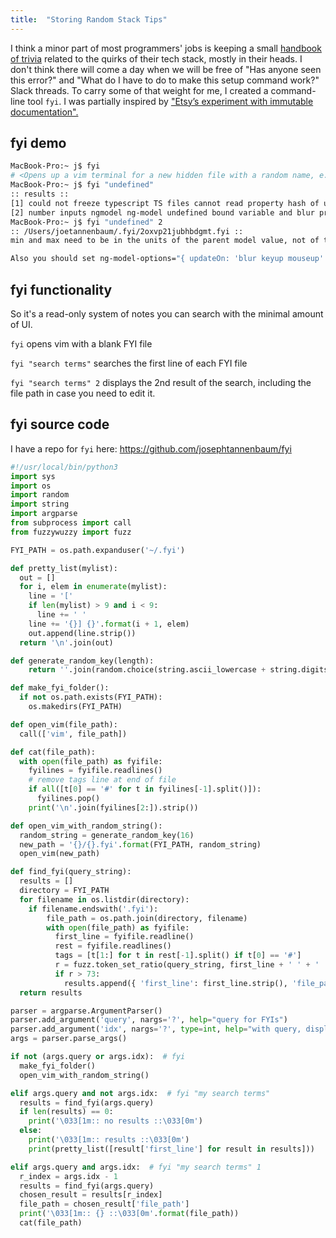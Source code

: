 ```yaml
---
title:  "Storing Random Stack Tips"
---
```


I think a minor part of most programmers' jobs is keeping a small <a href="https://en.wikipedia.org/wiki/Girdle_book">handbook of trivia</a> related to the quirks of their tech stack, mostly in their heads. I don't think there will come a day when we will be free of "Has anyone seen this error?" and "What do I have to do to make this setup command work?" Slack threads. To carry some of that weight for me, I created a command-line tool `fyi`. I was partially inspired by <a href="https://codeascraft.com/2018/10/10/etsys-experiment-with-immutable-documentation/">"Etsy’s experiment with immutable documentation".</a>

## fyi demo

```bash
MacBook-Pro:~ j$ fyi
# <Opens up a vim terminal for a new hidden file with a random name, e.g. ~/.fyi/2yl9vg91yqjbtlc0.fyi>
MacBook-Pro:~ j$ fyi "undefined"
:: results ::
[1] could not freeze typescript TS files cannot read property hash of undefined
[2] number inputs ngmodel ng-model undefined bound variable and blur problem
MacBook-Pro:~ j$ fyi "undefined" 2
:: /Users/joetannenbaum/.fyi/2oxvp21jubhbdgmt.fyi ::
min and max need to be in the units of the parent model value, not of the internal value.

Also you should set ng-model-options="{ updateOn: 'blur keyup mouseup' }"
```

## fyi functionality

So it's a read-only system of notes you can search with the minimal amount of UI.

`fyi` opens vim with a blank FYI file

`fyi "search terms"` searches the first line of each FYI file

`fyi "search terms" 2` displays the 2nd result of the search, including the file path in case you need to edit it.

## fyi source code

I have a repo for `fyi` here: https://github.com/josephtannenbaum/fyi

```python
#!/usr/local/bin/python3
import sys
import os
import random
import string
import argparse
from subprocess import call
from fuzzywuzzy import fuzz

FYI_PATH = os.path.expanduser('~/.fyi')

def pretty_list(mylist):
  out = []
  for i, elem in enumerate(mylist):
    line = '['
    if len(mylist) > 9 and i < 9:
      line += ' '
    line += '{}] {}'.format(i + 1, elem)
    out.append(line.strip())
  return '\n'.join(out)

def generate_random_key(length):
    return ''.join(random.choice(string.ascii_lowercase + string.digits) for _ in range(length))

def make_fyi_folder():
  if not os.path.exists(FYI_PATH):
    os.makedirs(FYI_PATH)

def open_vim(file_path):
  call(['vim', file_path])

def cat(file_path):
  with open(file_path) as fyifile:
    fyilines = fyifile.readlines()
    # remove tags line at end of file
    if all([t[0] == '#' for t in fyilines[-1].split()]):
      fyilines.pop()
    print('\n'.join(fyilines[2:]).strip())

def open_vim_with_random_string():
  random_string = generate_random_key(16)
  new_path = '{}/{}.fyi'.format(FYI_PATH, random_string)
  open_vim(new_path)

def find_fyi(query_string):
  results = []
  directory = FYI_PATH
  for filename in os.listdir(directory):
    if filename.endswith('.fyi'):
        file_path = os.path.join(directory, filename)
        with open(file_path) as fyifile:
          first_line = fyifile.readline()
          rest = fyifile.readlines()
          tags = [t[1:] for t in rest[-1].split() if t[0] == '#']
          r = fuzz.token_set_ratio(query_string, first_line + ' ' + ' '.join(tags))
          if r > 73:
            results.append({ 'first_line': first_line.strip(), 'file_path': file_path })
  return results

parser = argparse.ArgumentParser()
parser.add_argument('query', nargs='?', help="query for FYIs")
parser.add_argument('idx', nargs='?', type=int, help="with query, display an FYI by the index")
args = parser.parse_args()

if not (args.query or args.idx):  # fyi
  make_fyi_folder()
  open_vim_with_random_string()

elif args.query and not args.idx:  # fyi "my search terms"
  results = find_fyi(args.query)
  if len(results) == 0:
    print('\033[1m:: no results ::\033[0m')
  else:
    print('\033[1m:: results ::\033[0m')
    print(pretty_list([result['first_line'] for result in results]))

elif args.query and args.idx:  # fyi "my search terms" 1
  r_index = args.idx - 1
  results = find_fyi(args.query)
  chosen_result = results[r_index]
  file_path = chosen_result['file_path']
  print('\033[1m:: {} ::\033[0m'.format(file_path))
  cat(file_path)
```
